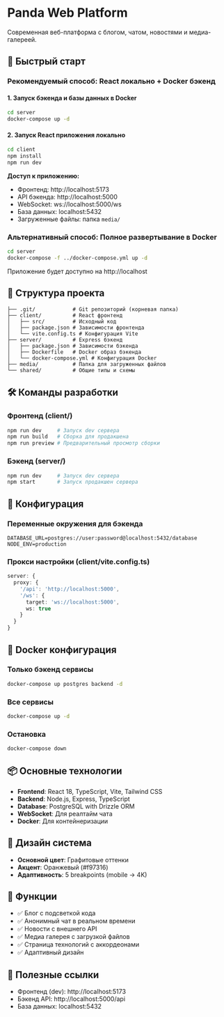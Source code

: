 # Panda Web Platform

Современная веб-платформа с блогом, чатом, новостями и медиа-галереей.

## 🚀 Быстрый старт

### Рекомендуемый способ: React локально + Docker бэкенд

#### 1. Запуск бэкенда и базы данных в Docker
```bash
cd server
docker-compose up -d
```

#### 2. Запуск React приложения локально
```bash
cd client
npm install
npm run dev
```

**Доступ к приложению:**
- Фронтенд: http://localhost:5173
- API бэкенда: http://localhost:5000
- WebSocket: ws://localhost:5000/ws
- База данных: localhost:5432
- Загруженные файлы: папка `media/`

### Альтернативный способ: Полное развертывание в Docker

```bash
cd server
docker-compose -f ../docker-compose.yml up -d
```

Приложение будет доступно на http://localhost

## 📁 Структура проекта

```
├── .git/            # Git репозиторий (корневая папка)
├── client/          # React фронтенд
│   ├── src/         # Исходный код
│   ├── package.json # Зависимости фронтенда
│   └── vite.config.ts # Конфигурация Vite
├── server/          # Express бэкенд
│   ├── package.json # Зависимости бэкенда
│   ├── Dockerfile   # Docker образ бэкенда
│   └── docker-compose.yml # Конфигурация Docker
├── media/           # Папка для загруженных файлов
└── shared/          # Общие типы и схемы
```

## 🛠 Команды разработки

### Фронтенд (client/)
```bash
npm run dev     # Запуск dev сервера
npm run build   # Сборка для продакшена
npm run preview # Предварительный просмотр сборки
```

### Бэкенд (server/)
```bash
npm run dev     # Запуск dev сервера
npm start       # Запуск продакшен сервера
```

## 🔧 Конфигурация

### Переменные окружения для бэкенда
```env
DATABASE_URL=postgres://user:password@localhost:5432/database
NODE_ENV=production
```

### Прокси настройки (client/vite.config.ts)
```typescript
server: {
  proxy: {
    '/api': 'http://localhost:5000',
    '/ws': { 
      target: 'ws://localhost:5000',
      ws: true 
    }
  }
}
```

## 🐳 Docker конфигурация

### Только бэкенд сервисы
```bash
docker-compose up postgres backend -d
```

### Все сервисы
```bash
docker-compose up -d
```

### Остановка
```bash
docker-compose down
```

## 📦 Основные технологии

- **Frontend**: React 18, TypeScript, Vite, Tailwind CSS
- **Backend**: Node.js, Express, TypeScript
- **Database**: PostgreSQL with Drizzle ORM
- **WebSocket**: Для реалтайм чата
- **Docker**: Для контейнеризации

## 🎨 Дизайн система

- **Основной цвет**: Графитовые оттенки
- **Акцент**: Оранжевый (#f97316)
- **Адаптивность**: 5 breakpoints (mobile → 4K)

## 📱 Функции

- ✅ Блог с подсветкой кода
- ✅ Анонимный чат в реальном времени  
- ✅ Новости с внешнего API
- ✅ Медиа галерея с загрузкой файлов
- ✅ Страница технологий с аккордеонами
- ✅ Адаптивный дизайн

## 🔗 Полезные ссылки

- Фронтенд (dev): http://localhost:5173
- Бэкенд API: http://localhost:5000/api
- База данных: localhost:5432